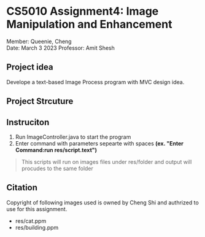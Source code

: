 # CS5010 Assignment4: Image Manipulation and Enhancement
Member: Queenie, Cheng    
Date: March 3 2023
Professor: Amit Shesh

## Project idea
Develope a text-based Image Process program with MVC design idea.

## Project Strcuture

## Instruciton
1.  Run ImageController.java to start the program   
2.  Enter command with parameters sepearte with spaces  **(ex. "Enter Command:run res/script.text")**
>This scripts will run on images files under res/folder and output will procudes to the same folder 

## Citation
Copyright of following images used is owned by Cheng Shi and authrized to use for this assignment.
- res/cat.ppm  
- res/building.ppm 
